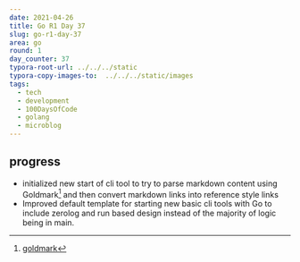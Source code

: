 ```yaml
---
date: 2021-04-26
title: Go R1 Day 37
slug: go-r1-day-37
area: go
round: 1
day_counter: 37
typora-root-url: ../../../static
typora-copy-images-to:  ../../../static/images
tags:
  - tech
  - development
  - 100DaysOfCode
  - golang
  - microblog
---
```


## progress

- initialized new start of cli tool to try to parse markdown content using Goldmark[^goldmark] and then convert markdown links into reference style links
- Improved default template for starting new basic cli tools with Go to include zerolog and run based design instead of the majority of logic being in main.

[^goldmark]: [goldmark](https://github.com/yuin/goldmark "goldmark github repo")
